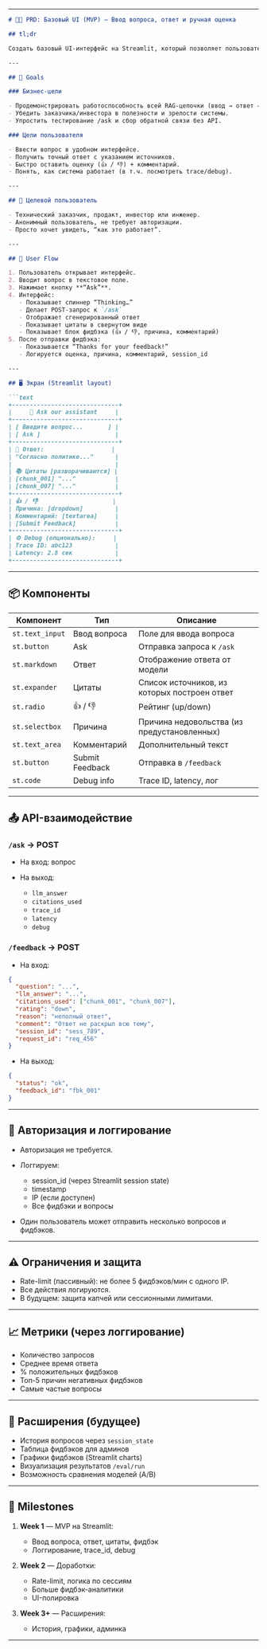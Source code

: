
---

````markdown
# 🧑‍💻 PRD: Базовый UI (MVP) — Ввод вопроса, ответ и ручная оценка

## tl;dr

Создать базовый UI-интерфейс на Streamlit, который позволяет пользователю задать вопрос, получить ответ от модели через `/ask`, увидеть использованные цитаты, оставить фидбэк через `/feedback`, и (опционально) просмотреть debug-информацию (trace_id, latency). Это MVP-интерфейс для демонстрации UX-цепочки заказчику или инвестору.

---

## 🎯 Goals

### Бизнес-цели

- Продемонстрировать работоспособность всей RAG-цепочки (ввод → ответ → оценка).
- Убедить заказчика/инвестора в полезности и зрелости системы.
- Упростить тестирование /ask и сбор обратной связи без API.

### Цели пользователя

- Ввести вопрос в удобном интерфейсе.
- Получить точный ответ с указанием источников.
- Быстро оставить оценку (👍 / 👎) + комментарий.
- Понять, как система работает (в т.ч. посмотреть trace/debug).

---

## 👤 Целевой пользователь

- Технический заказчик, продакт, инвестор или инженер.
- Анонимный пользователь, не требует авторизации.
- Просто хочет увидеть, “как это работает”.

---

## 🔁 User Flow

1. Пользователь открывает интерфейс.
2. Вводит вопрос в текстовое поле.
3. Нажимает кнопку **“Ask”**.
4. Интерфейс:
   - Показывает спиннер “Thinking…”
   - Делает POST-запрос к `/ask`
   - Отображает сгенерированный ответ
   - Показывает цитаты в свернутом виде
   - Показывает блок фидбэка (👍 / 👎, причина, комментарий)
5. После отправки фидбэка:
   - Показывается “Thanks for your feedback!”
   - Логируется оценка, причина, комментарий, session_id

---

## 🖥️ Экран (Streamlit layout)

```text
+------------------------------+
|     🤖 Ask our assistant     |
+------------------------------+
| [ Введите вопрос...       ] |
| [ Ask ]                     |
+------------------------------+
| 🧠 Ответ:                   |
| "Согласно политике..."      |
|                             |
| 📚 Цитаты [разворачиваются] |
| [chunk_001] "..."           |
| [chunk_007] "..."           |
+------------------------------+
| 👍 / 👎                     |
| Причина: [dropdown]         |
| Комментарий: [textarea]     |
| [Submit Feedback]           |
+------------------------------+
| ⚙️ Debug (опционально):     |
| Trace ID: abc123            |
| Latency: 2.8 сек            |
+------------------------------+
````

---

## 📦 Компоненты

| Компонент       | Тип             | Описание                                     |
| --------------- | --------------- | -------------------------------------------- |
| `st.text_input` | Ввод вопроса    | Поле для ввода вопроса                       |
| `st.button`     | Ask             | Отправка запроса к `/ask`                    |
| `st.markdown`   | Ответ           | Отображение ответа от модели                 |
| `st.expander`   | Цитаты          | Список источников, из которых построен ответ |
| `st.radio`      | 👍 / 👎         | Рейтинг (up/down)                            |
| `st.selectbox`  | Причина         | Причина недовольства (из предустановленных)  |
| `st.text_area`  | Комментарий     | Дополнительный текст                         |
| `st.button`     | Submit Feedback | Отправка в `/feedback`                       |
| `st.code`       | Debug info      | Trace ID, latency, лог                       |

---

## 📤 API-взаимодействие

### `/ask` → POST

* На вход: вопрос
* На выход:

  * `llm_answer`
  * `citations_used`
  * `trace_id`
  * `latency`
  * `debug`

### `/feedback` → POST

* На вход:

```json
{
  "question": "...",
  "llm_answer": "...",
  "citations_used": ["chunk_001", "chunk_007"],
  "rating": "down",
  "reason": "неполный ответ",
  "comment": "Ответ не раскрыл всю тему",
  "session_id": "sess_789",
  "request_id": "req_456"
}
```

* На выход:

```json
{
  "status": "ok",
  "feedback_id": "fbk_001"
}
```

---

## 🔐 Авторизация и логгирование

* Авторизация не требуется.
* Логгируем:

  * session\_id (через Streamlit session state)
  * timestamp
  * IP (если доступен)
  * Все фидбэки и вопросы
* Один пользователь может отправить несколько вопросов и фидбэков.

---

## ⚠️ Ограничения и защита

* Rate-limit (пассивный): не более 5 фидбэков/мин с одного IP.
* Все действия логируются.
* В будущем: защита капчей или сессионными лимитами.

---

## 📈 Метрики (через логгирование)

* Количество запросов
* Среднее время ответа
* % положительных фидбэков
* Топ-5 причин негативных фидбэков
* Самые частые вопросы

---

## 🧪 Расширения (будущее)

* История вопросов через `session_state`
* Таблица фидбэков для админов
* Графики фидбэков (Streamlit charts)
* Визуализация результатов `/eval/run`
* Возможность сравнения моделей (A/B)

---

## 📆 Milestones

1. **Week 1** — MVP на Streamlit:

   * Ввод вопроса, ответ, цитаты, фидбэк
   * Логгирование, trace\_id, debug

2. **Week 2** — Доработки:

   * Rate-limit, логика по сессиям
   * Больше фидбэк-аналитики
   * UI-полировка

3. **Week 3+** — Расширения:

   * История, графики, админка

---
